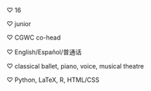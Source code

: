 ♡ 16

♡ junior

♡ CGWC co-head

♡ English/Español/普通话

♡ classical ballet, piano, voice, musical theatre

♡ Python, LaTeX, R, HTML/CSS

